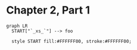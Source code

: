 # Chapter 2, Part 1

```mermaid
graph LR
  START["`_xs_`"] --> foo

  style START fill:#FFFFFF00, stroke:#FFFFFF00;
```
